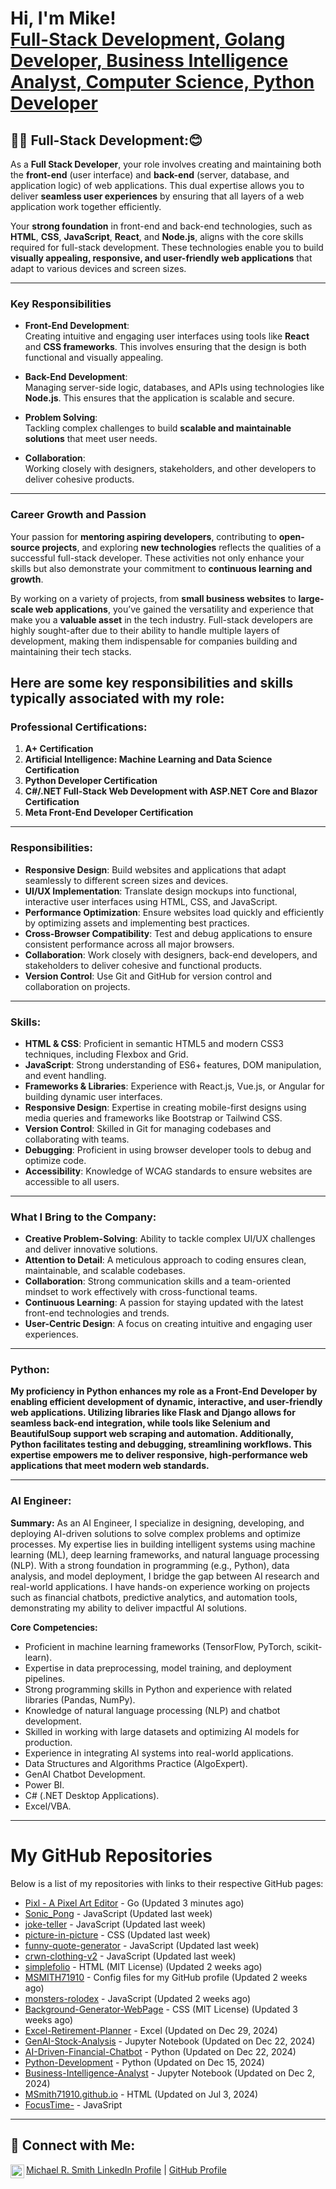 <h1>Hi, I'm Mike! <br/>
    <a href="https://github.com/MSMITH71910"></a> 
    <a href="https://www.linkedin.com/in/michael-smith-2b38b260">Full-Stack Development, Golang Developer, Business Intelligence Analyst, Computer Science, Python Developer</a>
</h1>

<h2>👨‍💻 Full-Stack Development:😊</h2>

As a **Full Stack Developer**, your role involves creating and maintaining both the **front-end** (user interface) and **back-end** (server, database, and application logic) of web applications. This dual expertise allows you to deliver **seamless user experiences** by ensuring that all layers of a web application work together efficiently.

Your **strong foundation** in front-end and back-end technologies, such as **HTML**, **CSS**, **JavaScript**, **React**, and **Node.js**, aligns with the core skills required for full-stack development. These technologies enable you to build **visually appealing, responsive, and user-friendly web applications** that adapt to various devices and screen sizes.

---

### Key Responsibilities

- **Front-End Development**:  
  Creating intuitive and engaging user interfaces using tools like **React** and **CSS frameworks**. This involves ensuring that the design is both functional and visually appealing.

- **Back-End Development**:  
  Managing server-side logic, databases, and APIs using technologies like **Node.js**. This ensures that the application is scalable and secure.

- **Problem Solving**:  
  Tackling complex challenges to build **scalable and maintainable solutions** that meet user needs.

- **Collaboration**:  
  Working closely with designers, stakeholders, and other developers to deliver cohesive products.

---

### Career Growth and Passion

Your passion for **mentoring aspiring developers**, contributing to **open-source projects**, and exploring **new technologies** reflects the qualities of a successful full-stack developer. These activities not only enhance your skills but also demonstrate your commitment to **continuous learning and growth**.

By working on a variety of projects, from **small business websites** to **large-scale web applications**, you’ve gained the versatility and experience that make you a **valuable asset** in the tech industry. Full-stack developers are highly sought-after due to their ability to handle multiple layers of development, making them indispensable for companies building and maintaining their tech stacks.


<h2>Here are some key responsibilities and skills typically associated with my role:</h2>

### **Professional Certifications:**

1. **A+ Certification**
2. **Artificial Intelligence: Machine Learning and Data Science Certification**
3. **Python Developer Certification**
4. **C#/.NET Full-Stack Web Development with ASP.NET Core and Blazor Certification**
5. **Meta Front-End Developer Certification**

---

### **Responsibilities:**
- **Responsive Design**: Build websites and applications that adapt seamlessly to different screen sizes and devices.
- **UI/UX Implementation**: Translate design mockups into functional, interactive user interfaces using HTML, CSS, and JavaScript.
- **Performance Optimization**: Ensure websites load quickly and efficiently by optimizing assets and implementing best practices.
- **Cross-Browser Compatibility**: Test and debug applications to ensure consistent performance across all major browsers.
- **Collaboration**: Work closely with designers, back-end developers, and stakeholders to deliver cohesive and functional products.
- **Version Control**: Use Git and GitHub for version control and collaboration on projects.

---

### **Skills:**
- **HTML & CSS**: Proficient in semantic HTML5 and modern CSS3 techniques, including Flexbox and Grid.
- **JavaScript**: Strong understanding of ES6+ features, DOM manipulation, and event handling.
- **Frameworks & Libraries**: Experience with React.js, Vue.js, or Angular for building dynamic user interfaces.
- **Responsive Design**: Expertise in creating mobile-first designs using media queries and frameworks like Bootstrap or Tailwind CSS.
- **Version Control**: Skilled in Git for managing codebases and collaborating with teams.
- **Debugging**: Proficient in using browser developer tools to debug and optimize code.
- **Accessibility**: Knowledge of WCAG standards to ensure websites are accessible to all users.

---

### **What I Bring to the Company:**
- **Creative Problem-Solving**: Ability to tackle complex UI/UX challenges and deliver innovative solutions.
- **Attention to Detail**: A meticulous approach to coding ensures clean, maintainable, and scalable codebases.
- **Collaboration**: Strong communication skills and a team-oriented mindset to work effectively with cross-functional teams.
- **Continuous Learning**: A passion for staying updated with the latest front-end technologies and trends.
- **User-Centric Design**: A focus on creating intuitive and engaging user experiences.

---

### Python:
**My proficiency in Python enhances my role as a Front-End Developer by enabling efficient development of dynamic, interactive, and user-friendly web applications. Utilizing libraries like Flask and Django allows for seamless back-end integration, while tools like Selenium and BeautifulSoup support web scraping and automation. Additionally, Python facilitates testing and debugging, streamlining workflows. This expertise empowers me to deliver responsive, high-performance web applications that meet modern web standards.**

---

### AI Engineer:

**Summary:**
As an AI Engineer, I specialize in designing, developing, and deploying AI-driven solutions to solve complex problems and optimize processes. My expertise lies in building intelligent systems using machine learning (ML), deep learning frameworks, and natural language processing (NLP). With a strong foundation in programming (e.g., Python), data analysis, and model deployment, I bridge the gap between AI research and real-world applications. I have hands-on experience working on projects such as financial chatbots, predictive analytics, and automation tools, demonstrating my ability to deliver impactful AI solutions.

**Core Competencies:**

- Proficient in machine learning frameworks (TensorFlow, PyTorch, scikit-learn).
- Expertise in data preprocessing, model training, and deployment pipelines.
- Strong programming skills in Python and experience with related libraries (Pandas, NumPy).
- Knowledge of natural language processing (NLP) and chatbot development.
- Skilled in working with large datasets and optimizing AI models for production.
- Experience in integrating AI systems into real-world applications.
- Data Structures and Algorithms Practice (AlgoExpert).
- GenAI Chatbot Development.
- Power BI.
- C# (.NET Desktop Applications).
- Excel/VBA.

---

# My GitHub Repositories

Below is a list of my repositories with links to their respective GitHub pages:

- [Pixl - A Pixel Art Editor](https://github.com/MSMITH71910/github.com-MSMITH71910-pixl) - Go (Updated 3 minutes ago)
- [Sonic_Pong](https://github.com/MSMITH71910/Sonic_Pong) - JavaScript (Updated last week)
- [joke-teller](https://github.com/MSMITH71910/joke-teller) - JavaScript (Updated last week)
- [picture-in-picture](https://github.com/MSMITH71910/picture-in-picture) - CSS (Updated last week)
- [funny-quote-generator](https://github.com/MSMITH71910/funny-quote-generator) - JavaScript (Updated last week)
- [crwn-clothing-v2](https://github.com/MSMITH71910/crwn-clothing-v2) - JavaScript (Updated last week)
- [simplefolio](https://github.com/MSMITH71910/simplefolio) - HTML (MIT License) (Updated 2 weeks ago)
- [MSMITH71910](https://github.com/MSMITH71910/MSMITH71910) - Config files for my GitHub profile (Updated 2 weeks ago)
- [monsters-rolodex](https://github.com/MSMITH71910/monsters-rolodex) - JavaScript (Updated 2 weeks ago)
- [Background-Generator-WebPage](https://github.com/MSMITH71910/Background-Generator-WebPage) - CSS (MIT License) (Updated 3 weeks ago)
- [Excel-Retirement-Planner](https://github.com/MSMITH71910/Excel-Retirement-Planner) - Excel (Updated on Dec 29, 2024)
- [GenAI-Stock-Analysis](https://github.com/MSMITH71910/GenAI-Stock-Analysis) - Jupyter Notebook (Updated on Dec 22, 2024)
- [AI-Driven-Financial-Chatbot](https://github.com/MSMITH71910/AI-Driven-Financial-Chatbot) - Python (Updated on Dec 22, 2024)
- [Python-Development](https://github.com/MSMITH71910/Python-Development) - Python (Updated on Dec 15, 2024)
- [Business-Intelligence-Analyst](https://github.com/MSMITH71910/Business-Intelligence-Analyst) - Jupyter Notebook (Updated on Dec 2, 2024)
- [MSmith71910.github.io](https://github.com/MSMITH71910/MSmith71910.github.io) - HTML (Updated on Jul 3, 2024)
- [FocusTime-](https://github.com/MSMITH71910/FocusTime-) - JavaSript

---

## 🤳 Connect with Me:

<img align="left" alt="Michael Smith | LinkedIn" width="22px" src="https://cdn.jsdelivr.net/npm/simple-icons@v3/icons/linkedin.svg" />
<a href="https://www.linkedin.com/in/michael-smith-2b38b260">Michael R. Smith LinkedIn Profile</a> | 
<a href="https://github.com/MSMITH71910">GitHub Profile</a>
